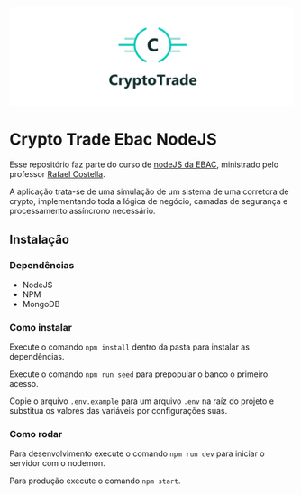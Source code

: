 ![Logo Crypto Trade](images/logo.png)

# Crypto Trade Ebac NodeJS

Esse repositório faz parte do curso de [nodeJS da EBAC](https://ebaconline.com.br/node-js), ministrado pelo professor [Rafael Costella](https://github.com/RafaelTCostella).

A aplicação trata-se de uma simulação de um sistema de uma corretora de crypto, implementando toda a lógica de negócio, camadas de segurança e processamento assíncrono necessário.

## Instalação

### Dependências

- NodeJS
- NPM
- MongoDB

### Como instalar

Execute o comando `npm install` dentro da pasta para instalar as dependências.

Execute o comando `npm run seed` para prepopular o banco o primeiro acesso.

Copie o arquivo `.env.example` para um arquivo `.env` na raíz do projeto e substitua os valores das variáveis por configurações suas.

### Como rodar

Para desenvolvimento execute o comando `npm run dev` para iniciar o servidor com o nodemon.

Para produção execute o comando `npm start`.
